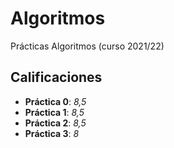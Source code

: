 # Algoritmos

Prácticas Algoritmos (curso 2021/22)

## Calificaciones

- **Práctica 0**: *8,5*
- **Práctica 1**: *8,5*
- **Práctica 2**: *8,5*
- **Práctica 3**: *8*
